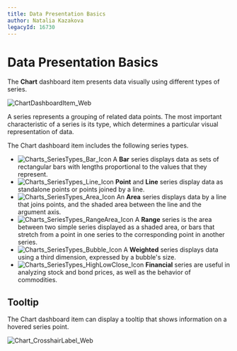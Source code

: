 ```yaml
---
title: Data Presentation Basics
author: Natalia Kazakova
legacyId: 16730
---
```

# Data Presentation Basics
The **Chart** dashboard item presents data visually using different types of series.

![ChartDashboardItem_Web](../../../../images/img22473.png)

A series represents a grouping of related data points. The most important characteristic of a series is its type, which determines a particular visual representation of data.

The Chart dashboard item includes the following series types.
* ![Charts_SeriesTypes_Bar_Icon](../../../../images/img18730.png) A **Bar** series displays data as sets of rectangular bars with lengths proportional to the values that they represent.
* ![Charts_SeriesTypes_Line_Icon](../../../../images/img18746.png) **Point** and **Line** series display data as standalone points or points joined by a line.
* ![Charts_SeriesTypes_Area_Icon](../../../../images/img18728.png) An **Area** series displays data by a line that joins points, and the shaded area between the line and the argument axis.
* ![Charts_SeriesTypes_RangeArea_Icon](../../../../images/img18748.png) A **Range** series is the area between two simple series displayed as a shaded area, or bars that stretch from a point in one series to the corresponding point in another series.
* ![Charts_SeriesTypes_Bubble_Icon](../../../../images/img18732.png) A **Weighted** series displays data using a third dimension, expressed by a bubble's size.
* ![Charts_SeriesTypes_HighLowClose_Icon](../../../../images/img18744.png) **Financial** series are useful in analyzing stock and bond prices, as well as the behavior of commodities.

## Tooltip
The Chart dashboard item can display a tooltip that shows information on a hovered series point.

![Chart_CrosshairLabel_Web](../../../../images/img22474.png)